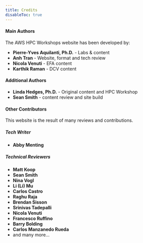 ```yaml
---
title: Credits
disableToc: true
---
```


#### Main Authors

The AWS HPC Workshops website has been developed by:

- **Pierre-Yves Aquilanti, Ph.D.** - Labs & content
- **Anh Tran** - Website, format and tech review
- **Nicola Venuti** - EFA content
- **Karthik Raman** - DCV content

#### Additional Authors

- **Linda Hedges, Ph.D.** - Original content and HPC Workshop
- **Sean Smith** - content review and site build

#### Other Contributors

This website is the result of many reviews and contributions.

##### Tech Writer

- **Abby Menting**

##### Technical Reviewers

- **Matt Koop**
- **Sean Smith**
- **Nina Vogl**
- **Li (Li) Mu**
- **Carlos Castro**
- **Raghu Raja**
- **Brendan Sisson**
- **Srinivas Tadepalli**
- **Nicola Venuti**
- **Francesco Ruffino**
- **Barry Bolding**
- **Carlos Manzanedo Rueda**
- and many more...
